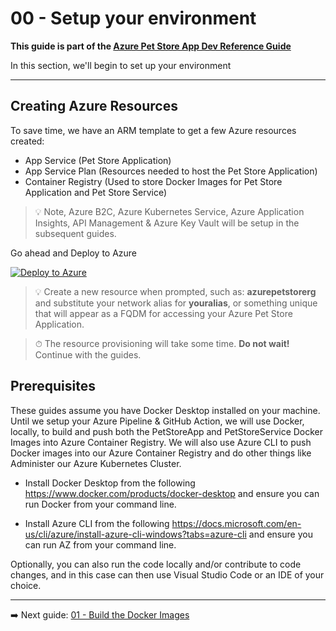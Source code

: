 

# 00 - Setup your environment

__This guide is part of the [Azure Pet Store App Dev Reference Guide](../README.md)__

In this section, we'll begin to set up your environment

---

## Creating Azure Resources

To save time, we have an ARM template to get a few Azure resources created:

 - App Service (Pet Store Application)
 - App Service Plan (Resources needed to host the Pet Store Application)
 - Container Registry (Used to store Docker Images for Pet Store Application and Pet Store Service)
 
> 💡 Note, Azure B2C, Azure Kubernetes Service, Azure Application Insights, API Management & Azure Key Vault will be setup in the subsequent guides.

Go ahead and Deploy to Azure

 [![Deploy to Azure](https://aka.ms/deploytoazurebutton)](https://portal.azure.com/#create/Microsoft.Template/uri/https%3A%2F%2Fraw.githubusercontent.com%2Fchtrembl%2Fazure-cloud%2Fmain%2Fpetstore%2F00-setup-your-environment%2Fazuredeploy.json)

> 💡 Create a new resource when prompted, such as: **azurepetstorerg** and substitute your network alias for **youralias**, or something unique that will appear as a FQDM for accessing your Azure Pet Store Application.

>⏱ The resource provisioning will take some time. **Do not wait!** Continue with the guides.

## Prerequisites

These guides assume you have Docker Desktop installed on your machine. Until we setup your Azure Pipeline & GitHub Action, we will use Docker, locally, to build and push both the PetStoreApp and PetStoreService Docker Images into Azure Container Registry. We will also use Azure CLI to push Docker images into our Azure Container Registry and do other things like Administer our Azure Kubernetes Cluster.

 - Install Docker Desktop from the following https://www.docker.com/products/docker-desktop and ensure you can run Docker from your command line.
 
 - Install Azure CLI from the following https://docs.microsoft.com/en-us/cli/azure/install-azure-cli-windows?tabs=azure-cli and ensure you can run AZ from your command line.



Optionally, you can also run the code locally and/or contribute to code changes, and in this case can then use Visual Studio Code or an IDE of your choice.

---

➡️ Next guide: [01 - Build the Docker Images](../01-build-the-docker-images/README.md)
